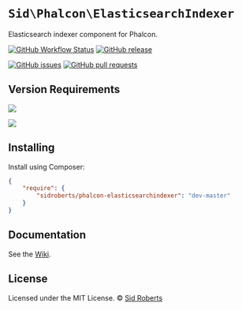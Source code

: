 # `Sid\Phalcon\ElasticsearchIndexer`

Elasticsearch indexer component for Phalcon.



[![GitHub Workflow Status](https://img.shields.io/github/actions/workflow/status/SidRoberts/phalcon-elasticsearchindexer/tests.yml?style=for-the-badge)](https://github.com/SidRoberts/phalcon-elasticsearchindexer/actions)
[![GitHub release](https://img.shields.io/github/release/SidRoberts/phalcon-elasticsearchindexer.svg?style=for-the-badge)]()

[![GitHub issues](https://img.shields.io/github/issues-raw/SidRoberts/phalcon-elasticsearchindexer.svg?style=for-the-badge)](https://github.com/SidRoberts/phalcon-elasticsearchindexer/issues)
[![GitHub pull requests](https://img.shields.io/github/issues-pr-raw/SidRoberts/phalcon-elasticsearchindexer.svg?style=for-the-badge)](https://github.com/SidRoberts/phalcon-elasticsearchindexer/pulls)



## Version Requirements

[![](https://img.shields.io/badge/Phalcon-%3E%3D%205.0.0-76C39B?style=for-the-badge)]()

[![](https://img.shields.io/badge/PHP-%3E%3D%208.0.0-777BB3?style=for-the-badge)]()



## Installing

Install using Composer:

```json
{
    "require": {
        "sidroberts/phalcon-elasticsearchindexer": "dev-master"
    }
}
```



## Documentation

See the [Wiki](https://github.com/SidRoberts/phalcon-elasticsearchindexer/wiki).



## License

Licensed under the MIT License.
© [Sid Roberts](https://github.com/SidRoberts)
